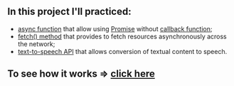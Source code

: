 ## In this project I'll practiced:

- [async function](https://developers.google.com/web/fundamentals/primers/async-functions) that allow using [Promise](https://developer.mozilla.org/en-US/docs/Web/JavaScript/Reference/Global_Objects/Promise) without [callback function](https://developer.mozilla.org/en-US/docs/Glossary/Callback_function);
- [fetch() method](https://developer.mozilla.org/en-US/docs/Web/API/Fetch_API/Using_Fetch) that provides to fetch resources asynchronously across the network;
- [text-to-speech API](https://rapidapi.com/voicerss/api/text-to-speech-1) that allows conversion of textual content to speech.

## To see how it works => [click here](https://ycarpenter.github.io/darth-vader-joke-teller)